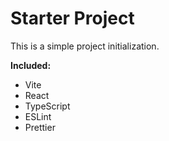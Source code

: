 # Starter Project
This is a simple project initialization.

**Included:**
- Vite
- React
- TypeScript
- ESLint
- Prettier
